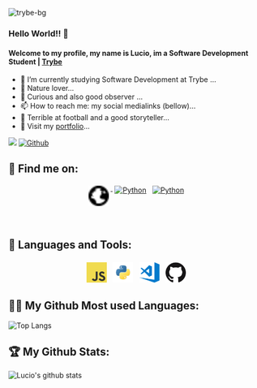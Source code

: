 ![trybe-bg](https://user-images.githubusercontent.com/21299113/99320528-9c4e4c00-284a-11eb-9a34-aa1900a2012e.jpg)

### Hello World!! 🤪
#### Welcome to my profile, my name is Lucio, im a Software Development Student | [Trybe](https://www.betrybe.com/)

- 🔭 I’m currently studying Software Development at Trybe ...
- 🌱 Nature lover...
- 🧐 Curious and also good observer ...
- 📫 How to reach me: my social medialinks (bellow)...
- 🤪 Terrible at football and a good storyteller...
- 🚀 Visit my [portfolio](https://lucioosilva.github.io/portfolio/)...


![](https://visitor-badge.laobi.icu/badge?page_id=LucioOSilva.LucioOSilva)
[![Github](https://img.shields.io/github/followers/LucioOSilva?label=Follow&style=social)](https://github.com/LucioOSilva)


## 📨 Find me on:
<p align="center">
 <a href="https://LucioOSilva.github.io/" target="_blank" rel="noopener noreferrer"> <img src="https://raw.githubusercontent.com/iconic/open-iconic/master/svg/globe.svg" alt="Python" height="40" style="vertical-align:top; margin:4px"> </a>
 <a href="https://linkedin.com/in/lucioosilva" target="_blank" rel="noopener noreferrer"> <img src="https://cdn.jsdelivr.net/npm/simple-icons@v3/icons/linkedin.svg" alt="Python" height="40" style="vertical-align:top; margin:4px"></a>
 <a href="mailto:lucioosilva00@gmail.com"> <img src="https://cdn.jsdelivr.net/npm/simple-icons@v3/icons/gmail.svg" alt="Python" height="40" style="vertical-align:top; margin:4px"></a>
</p>

<br />

## 🧰 Languages and Tools:
<p align="center">
 <img src="https://raw.githubusercontent.com/github/explore/80688e429a7d4ef2fca1e82350fe8e3517d3494d/topics/javascript/javascript.png" alt="Javascript" height="40" style="vertical-align:top; margin:4px">
 <img src="https://raw.githubusercontent.com/github/explore/80688e429a7d4ef2fca1e82350fe8e3517d3494d/topics/python/python.png" alt="Python" height="40" style="vertical-align:top; margin:4px"> 
 <img src="https://raw.githubusercontent.com/github/explore/80688e429a7d4ef2fca1e82350fe8e3517d3494d/topics/visual-studio-code/visual-studio-code.png" alt="VS Code" height="40" style="vertical-align:top; margin:4px">
 <img src="https://raw.githubusercontent.com/github/explore/78df643247d429f6cc873026c0622819ad797942/topics/github/github.png" alt="Github" height="40" style="vertical-align:top; margin:4px">
</p>

## 👨‍💻 My Github Most used Languages:

![Top Langs](https://readme-stats-cfgj2cxdy.vercel.app/api/top-langs/?username=LucioOSilva&hide=php&theme=vue)

## 🏆 My Github Stats:

![Lucio's github stats](https://github-readme-stats.vercel.app/api?username=LucioOSilva&theme=vue&show_icons=true)
